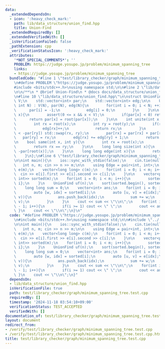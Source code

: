 ```yaml
---
data:
  _extendedDependsOn:
  - icon: ':heavy_check_mark:'
    path: lib/data_structure/union_find.hpp
    title: Union-Find
  _extendedRequiredBy: []
  _extendedVerifiedWith: []
  _isVerificationFailed: false
  _pathExtension: cpp
  _verificationStatusIcon: ':heavy_check_mark:'
  attributes:
    '*NOT_SPECIAL_COMMENTS*': ''
    PROBLEM: https://judge.yosupo.jp/problem/minimum_spanning_tree
    links:
    - https://judge.yosupo.jp/problem/minimum_spanning_tree
  bundledCode: "#line 1 \"test/library_checker/graph/minimum_spanning_tree.test.cpp\"\
    \n#define PROBLEM \"https://judge.yosupo.jp/problem/minimum_spanning_tree\"\n\
    #include <bits/stdc++.h>\nusing namespace std;\n\n#line 2 \"lib/data_structure/union_find.hpp\"\
    \n\n/**\n * @brief Union-Find\n * @docs docs/data_structure/union_find.md\n */\n\
    \n#line 10 \"lib/data_structure/union_find.hpp\"\n\nstruct UnionFind{\n    int\
    \ V;\n    std::vector<int> par;\n    std::vector<int> edg;\n\n    UnionFind(const\
    \ int N) : V(N), par(N), edg(N){\n        for(int i = 0; i < N; ++i){\n      \
    \      par[i] = -1;\n            edg[i] = 0;\n        }\n    }\n\n    int root(int\
    \ x){\n        assert(0 <= x && x < V);\n        if(par[x] < 0) return x;\n  \
    \      return par[x] = root(par[x]);\n    }\n\n    int unite(int x, int y){\n\
    \        int rx = root(x);\n        int ry = root(y);\n        if(rx == ry){\n\
    \            edg[rx]++;\n            return rx;\n        }\n        if(-par[rx]\
    \ < -par[ry]) std::swap(rx, ry);\n        par[rx] = par[rx] + par[ry];\n     \
    \   par[ry] = rx;\n        edg[rx] += edg[ry] + 1;\n        return rx;\n    }\n\
    \n    bool same(int x, int y){\n        int rx = root(x);\n        int ry = root(y);\n\
    \        return rx == ry;\n    }\n\n    long long size(int x){\n        return\
    \ -par[root(x)];\n    }\n\n    long long edge(int x){\n        return edg[root(x)];\n\
    \    }\n};\n#line 6 \"test/library_checker/graph/minimum_spanning_tree.test.cpp\"\
    \n\nint main(){\n    ios::sync_with_stdio(false);\n    cin.tie(nullptr);\n\n \
    \   int n, m; cin >> n >> m;\n\n    using Edge = pair<int, int>;\n    vector<Edge>\
    \ e(m);\n    vector<long long> c(m);\n    for(int i = 0; i < m; i++){\n      \
    \  cin >> e[i].first >> e[i].second >> c[i];\n    }\n\n    vector<pair<long long,\
    \ int>> sorted(m);\n    for(int i = 0; i < m; i++){\n        sorted[i] = {c[i],\
    \ i};\n    }\n    UnionFind uf(n);\n    sort(sorted.begin(), sorted.end());\n\
    \    long long sum = 0;\n    vector<int> ans;\n    for(int i = 0; i < m; i++){\n\
    \        auto [w, idx] = sorted[i];\n        auto [u, v] = e[idx];\n        if(!uf.same(u,\
    \ v)){\n            ans.push_back(idx);\n            sum += w;\n            uf.unite(u,\
    \ v);\n        }\n    }\n    cout << sum << \"\\n\";\n    for(int i = 0; i < n\
    \ - 1; i++){\n        if(i >= 1) cout << \" \";\n        cout << ans[i];\n   \
    \ }\n    cout << \"\\n\";\n}\n"
  code: "#define PROBLEM \"https://judge.yosupo.jp/problem/minimum_spanning_tree\"\
    \n#include <bits/stdc++.h>\nusing namespace std;\n\n#include \"../../../lib/data_structure/union_find.hpp\"\
    \n\nint main(){\n    ios::sync_with_stdio(false);\n    cin.tie(nullptr);\n\n \
    \   int n, m; cin >> n >> m;\n\n    using Edge = pair<int, int>;\n    vector<Edge>\
    \ e(m);\n    vector<long long> c(m);\n    for(int i = 0; i < m; i++){\n      \
    \  cin >> e[i].first >> e[i].second >> c[i];\n    }\n\n    vector<pair<long long,\
    \ int>> sorted(m);\n    for(int i = 0; i < m; i++){\n        sorted[i] = {c[i],\
    \ i};\n    }\n    UnionFind uf(n);\n    sort(sorted.begin(), sorted.end());\n\
    \    long long sum = 0;\n    vector<int> ans;\n    for(int i = 0; i < m; i++){\n\
    \        auto [w, idx] = sorted[i];\n        auto [u, v] = e[idx];\n        if(!uf.same(u,\
    \ v)){\n            ans.push_back(idx);\n            sum += w;\n            uf.unite(u,\
    \ v);\n        }\n    }\n    cout << sum << \"\\n\";\n    for(int i = 0; i < n\
    \ - 1; i++){\n        if(i >= 1) cout << \" \";\n        cout << ans[i];\n   \
    \ }\n    cout << \"\\n\";\n}"
  dependsOn:
  - lib/data_structure/union_find.hpp
  isVerificationFile: true
  path: test/library_checker/graph/minimum_spanning_tree.test.cpp
  requiredBy: []
  timestamp: '2024-11-18 03:54:10+09:00'
  verificationStatus: TEST_ACCEPTED
  verifiedWith: []
documentation_of: test/library_checker/graph/minimum_spanning_tree.test.cpp
layout: document
redirect_from:
- /verify/test/library_checker/graph/minimum_spanning_tree.test.cpp
- /verify/test/library_checker/graph/minimum_spanning_tree.test.cpp.html
title: test/library_checker/graph/minimum_spanning_tree.test.cpp
---
```

